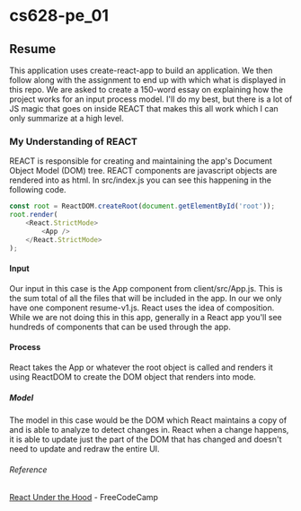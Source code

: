 # cs628-pe_01

## Resume

This application uses create-react-app to build an application. We then follow along with the 
assignment to end up with which what is displayed in this repo. We are asked to create a 
150-word essay on explaining how the project works for an input process model. I'll do my best, but 
there is a lot of JS magic that goes on inside REACT that makes this all work which I can only 
summarize at a high level. 

### My Understanding of REACT 
REACT is responsible for creating and maintaining the app's Document Object Model (DOM) tree. REACT 
components are javascript objects are rendered into as html. In src/index.js you can see this 
happening in the following code.
```javascript
const root = ReactDOM.createRoot(document.getElementById('root'));
root.render(
    <React.StrictMode>
        <App />
    </React.StrictMode>
);
```

#### Input
Our input in this case is the App component from client/src/App.js. This is the sum total of all the
files that will be included in the app. In our we only have one component resume-v1.js. React uses 
the idea of composition. While we are not doing this in this app, generally in a React app you'll 
see hundreds of components that can be used through the app.

#### Process

React takes the App or whatever the root object is called and renders it using ReactDOM to create
the DOM object that renders into mode. 

##### Model

The model in this case would be the DOM which React maintains a copy of and is able to analyze to 
detect changes in. React when a change happens, it is able to update just the part of the DOM that has
changed and doesn't need to update and redraw the entire UI. 

###### Reference 
[React Under the Hood](https://www.freecodecamp.org/news/react-under-the-hood/) - FreeCodeCamp


